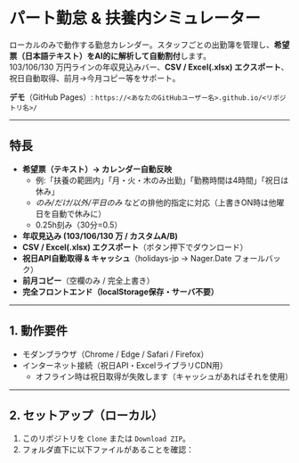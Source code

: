 # パート勤怠 & 扶養内シミュレーター

ローカルのみで動作する勤怠カレンダー。スタッフごとの出勤簿を管理し、**希望票（日本語テキスト）をAI的に解析して自動割付**します。  
103/106/130 万円ラインの年収見込みバー、**CSV / Excel(.xlsx) エクスポート**、祝日自動取得、前月→今月コピー等をサポート。

**デモ**（GitHub Pages）: `https://<あなたのGitHubユーザー名>.github.io/<リポジトリ名>/`

---

## 特長
- **希望票（テキスト）→ カレンダー自動反映**
  - 例:「扶養の範囲内」「月・火・木のみ出勤」「勤務時間は4時間」「祝日は休み」
  - *のみ/だけ/以外/平日のみ* などの排他的指定に対応（上書きON時は他曜日を自動で休みに）
  - 0.25h刻み（30分=0.5）
- **年収見込み (103/106/130 万 / カスタムA/B)**
- **CSV / Excel(.xlsx) エクスポート**（ボタン押下でダウンロード）
- **祝日API自動取得 & キャッシュ**（holidays-jp → Nager.Date フォールバック）
- **前月コピー**（空欄のみ / 完全上書き）
- **完全フロントエンド（localStorage保存・サーバ不要）**

---

## 1. 動作要件
- モダンブラウザ（Chrome / Edge / Safari / Firefox）
- インターネット接続（祝日API・ExcelライブラリCDN用）
  - オフライン時は祝日取得が失敗します（キャッシュがあればそれを使用）

---

## 2. セットアップ（ローカル）
1. このリポジトリを `Clone` または `Download ZIP`。
2. フォルダ直下に以下ファイルがあることを確認：
